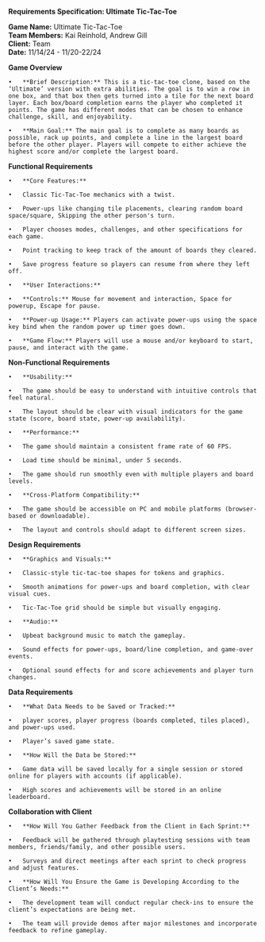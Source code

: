 **Requirements Specification: Ultimate Tic-Tac-Toe**

**Game Name:** Ultimate Tic-Tac-Toe  
**Team Members:** Kai Reinhold, Andrew Gill  
**Client:** Team  
**Date:** 11/14/24 \- 11/20-22/24

**Game Overview**

	•	**Brief Description:** This is a tic-tac-toe clone, based on the ‘Ultimate’ version with extra abilities. The goal is to win a row in one box, and that box then gets turned into a tile for the next board layer. Each box/board completion earns the player who completed it points. The game has different modes that can be chosen to enhance challenge, skill, and enjoyability.

	•	**Main Goal:** The main goal is to complete as many boards as possible, rack up points, and complete a line in the largest board before the other player. Players will compete to either achieve the highest score and/or complete the largest board.

**Functional Requirements**

	•	**Core Features:**

	•	Classic Tic-Tac-Toe mechanics with a twist.

	•	Power-ups like changing tile placements, clearing random board space/square, Skipping the other person's turn.

	•	Player chooses modes, challenges, and other specifications for each game.

	•	Point tracking to keep track of the amount of boards they cleared.

	•	Save progress feature so players can resume from where they left off.

	•	**User Interactions:**

	•	**Controls:** Mouse for movement and interaction, Space for powerup, Escape for pause.

	•	**Power-up Usage:** Players can activate power-ups using the space key bind when the random power up timer goes down.

	•	**Game Flow:** Players will use a mouse and/or keyboard to start, pause, and interact with the game.

**Non-Functional Requirements**

	•	**Usability:**

	•	The game should be easy to understand with intuitive controls that feel natural.

	•	The layout should be clear with visual indicators for the game state (score, board state, power-up availability).

	•	**Performance:**

	•	The game should maintain a consistent frame rate of 60 FPS.

	•	Load time should be minimal, under 5 seconds.

	•	The game should run smoothly even with multiple players and board levels.

	•	**Cross-Platform Compatibility:**

	•	The game should be accessible on PC and mobile platforms (browser-based or downloadable).

	•	The layout and controls should adapt to different screen sizes.

**Design Requirements**

	•	**Graphics and Visuals:**

	•	Classic-style tic-tac-toe shapes for tokens and graphics.

	•	Smooth animations for power-ups and board completion, with clear visual cues.

	•	Tic-Tac-Toe grid should be simple but visually engaging.

	•	**Audio:**

	•	Upbeat background music to match the gameplay.

	•	Sound effects for power-ups, board/line completion, and game-over events.

	•	Optional sound effects for and score achievements and player turn changes.  
**Data Requirements**

	•	**What Data Needs to be Saved or Tracked:**

	•	player scores, player progress (boards completed, tiles placed), and power-ups used.

	•	Player’s saved game state.

	•	**How Will the Data be Stored:**

	•	Game data will be saved locally for a single session or stored online for players with accounts (if applicable).

	•	High scores and achievements will be stored in an online leaderboard.

**Collaboration with Client**

	•	**How Will You Gather Feedback from the Client in Each Sprint:**

	•	Feedback will be gathered through playtesting sessions with team members, friends/family, and other possible users.

	•	Surveys and direct meetings after each sprint to check progress and adjust features.

	•	**How Will You Ensure the Game is Developing According to the Client’s Needs:**

	•	The development team will conduct regular check-ins to ensure the client’s expectations are being met.

	•	The team will provide demos after major milestones and incorporate feedback to refine gameplay.  
